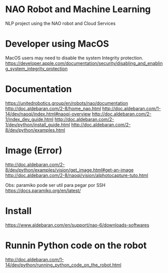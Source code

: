# NAO Robot and Machine Learning

NLP project using the NAO robot and Cloud Services 

# Developer using MacOS 

MacOS users may need to disable the system Integrity protection.  
 https://developer.apple.com/documentation/security/disabling_and_enabling_system_integrity_protection

# Documentation 

https://unitedrobotics.group/en/robots/nao/documentation
http://doc.aldebaran.com/2-8/home_nao.html
http://doc.aldebaran.com/1-14/dev/naoqi/index.html#naoqi-overview
http://doc.aldebaran.com/2-1/index_dev_guide.html
http://doc.aldebaran.com/2-1/dev/python/install_guide.html
http://doc.aldebaran.com/2-8/dev/python/examples.html

# Image (Error)
http://doc.aldebaran.com/2-8/dev/python/examples/vision/get_image.html#get-an-image
http://doc.aldebaran.com/2-8/naoqi/vision/alphotocapture-tuto.html

Obs:  paramiko pode ser util para pegar por SSH https://docs.paramiko.org/en/latest/

# Install

https://www.aldebaran.com/en/support/nao-6/downloads-softwares

# Runnin Python code on the robot

http://doc.aldebaran.com/1-14/dev/python/running_python_code_on_the_robot.html